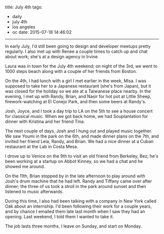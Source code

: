 title: July 4th
tags:
  - daily
  - july 4th
  - los angeles
  - oc
date: 2015-07-18 14:46:02
---



In early July, I'd still been going to design and developer meetups pretty regularly. I also met up with Renee a couple times to catch up and chat about work; she's at a design agency in Irvine.

Laura was in town for the July 4th weekend; on night of the 3rd, we went to 1000 steps beach along with a couple of her friends from Boston.

On the 4th, I had lunch with a girl I met earlier in the week, Misa. I was supposed to take her to a Japanese restaurant (she's from Japan), but it was closed for the holiday so we ate at a Taiwanese place nearby. In the evening, I met up with Randy, Brian, and Nasir for hot pot at Little Sheep, firework-watching at El Conejo Park, and then some beers at Randy's.

Josh, Joyce, and I took a day trip to LA on the 5th to see a house concert for classical music. When we got back home, we had Souplantation for dinner with Kristina and her friend Tina.

The next couple of days, Josh and I hung out and played music together. We saw Youmi in the park on the 6th, and made dinner plans on the 7th, and invited her friend Leia, Randy, and Brian. We had a nice dinner at a Cuban restaurant at the Lab in Costa Mesa.

I drove up to Venice on the 9th to visit an old friend from Berkeley, Bez; he's been working at a startup on Abbot Kinney, so we had a chat and he showed me around.

On the 11th, Brian stopped by in the late afternoon to play around with Josh's drum machine that he had left. Randy and Tiffany came over after dinner; the three of us took a stroll in the park around sunset and then listened to music afterwards.

During this time, I also had been talking with a company in New York called Oak about an internship. I'd been following their work for a couple years, and by chance I emailed them late last month when I saw they had an opening. Last weekend, I told them I wanted to take it.

The job lasts three months. I leave on Sunday, and start on Monday.
